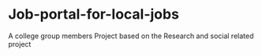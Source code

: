 # Job-portal-for-local-jobs
A college group members Project based on the Research and social related project 
